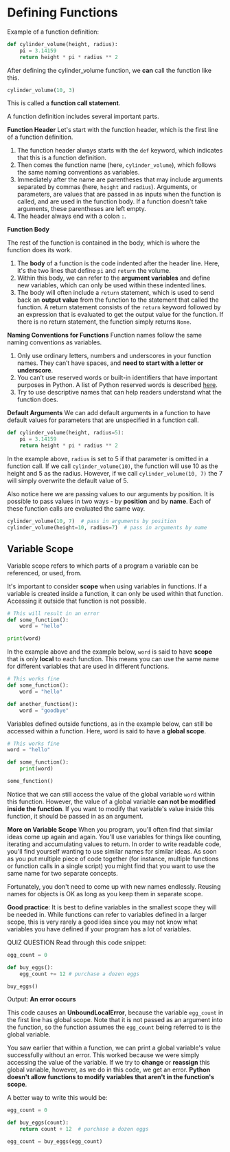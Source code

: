 # Defining Functions
Example of a function definition:

```python
def cylinder_volume(height, radius):
    pi = 3.14159
    return height * pi * radius ** 2
```

After defining the cylinder_volume function, we **can** call the function like this.

```python
cylinder_volume(10, 3)
```

This is called a **function call statement**.

A function definition includes several important parts.

**Function Header**
Let's start with the function header, which is the first line of a function definition.

1. The function header always starts with the `def` keyword, which indicates that this is a function definition.
2. Then comes the function name (here, `cylinder_volume`), which follows the same naming conventions as variables.
3. Immediately after the name are parentheses that may include arguments separated by commas (here, `height` and `radius`). Arguments, or parameters, are values that are passed in as inputs when the function is called, and are used in the function body. If a function doesn't take arguments, these parentheses are left empty.
4. The header always end with a colon `:`.

**Function Body**

The rest of the function is contained in the body, which is where the function does its work.

1. The **body** of a function is the code indented after the header line. Here, it's the two lines that define `pi` and `return` the volume.
2. Within this body, we can refer to the **argument variables** and define new variables, which can only be used within these indented lines.
3. The body will often include a `return` statement, which is used to send back an **output value** from the function to the statement that called the function. A return statement consists of the `return` keyword followed by an expression that is evaluated to get the output value for the function. If there is no return statement, the function simply returns `None`.

**Naming Conventions for Functions**
Function names follow the same naming conventions as variables.

1. Only use ordinary letters, numbers and underscores in your function names. They can’t have spaces, and **need to start with a letter or underscore**.
2. You can’t use reserved words or built-in identifiers that have important purposes in Python. A list of Python reserved words is described [here](https://pentangle.net/python/handbook/node52.html).
3. Try to use descriptive names that can help readers understand what the function does.

**Default Arguments**
We can add default arguments in a function to have default values for parameters that are unspecified in a function call.

```python
def cylinder_volume(height, radius=5):
    pi = 3.14159
    return height * pi * radius ** 2
```

In the example above, `radius` is set to 5 if that parameter is omitted in a function call. If we call `cylinder_volume(10)`, the function will use 10 as the height and 5 as the radius. However, if we call `cylinder_volume(10, 7)` the 7 will simply overwrite the default value of 5.

Also notice here we are passing values to our arguments by position. It is possible to pass values in two ways - by **position** and by **name**. Each of these function calls are evaluated the same way.

```python
cylinder_volume(10, 7)  # pass in arguments by position
cylinder_volume(height=10, radius=7)  # pass in arguments by name
```

## Variable Scope
Variable scope refers to which parts of a program a variable can be referenced, or used, from.

It's important to consider **scope** when using variables in functions. If a variable is created inside a function, it can only be used within that function. Accessing it outside that function is not possible.

```python
# This will result in an error
def some_function():
    word = "hello"

print(word)
```

In the example above and the example below, `word` is said to have **scope** that is only **local** to each function. This means you can use the same name for different variables that are used in different functions.

```python
# This works fine
def some_function():
    word = "hello"

def another_function():
    word = "goodbye"
```

Variables defined outside functions, as in the example below, can still be accessed within a function. Here, word is said to have a **global scope**.

```python
# This works fine
word = "hello"

def some_function():
    print(word)

some_function()
```

Notice that we can still access the value of the global variable `word` within this function. However, the value of a global variable **can not be modified inside the function**. If you want to modify that variable's value inside this function, it should be passed in as an argument.

**More on Variable Scope**
When you program, you'll often find that similar ideas come up again and again. You'll use variables for things like counting, iterating and accumulating values to return. In order to write readable code, you'll find yourself wanting to use similar names for similar ideas. As soon as you put multiple piece of code together (for instance, multiple functions or function calls in a single script) you might find that you want to use the same name for two separate concepts.

Fortunately, you don't need to come up with new names endlessly. Reusing names for objects is OK as long as you keep them in separate scope.

**Good practice**: It is best to define variables in the smallest scope they will be needed in. While functions can refer to variables defined in a larger scope, this is very rarely a good idea since you may not know what variables you have defined if your program has a lot of variables.

QUIZ QUESTION
Read through this code snippet:

```python
egg_count = 0

def buy_eggs():
    egg_count += 12 # purchase a dozen eggs

buy_eggs()
```

Output: **An error occurs**

This code causes an **UnboundLocalError**, because the variable `egg_count` in the first line has global scope. Note that it is not passed as an argument into the function, so the function assumes the `egg_count` being referred to is the global variable.

You saw earlier that within a function, we can print a global variable's value successfully without an error. This worked because we were simply accessing the value of the variable. If we try to **change** or **reassign** this global variable, however, as we do in this code, we get an error. **Python doesn't allow functions to modify variables that aren't in the function's scope**.

A better way to write this would be:

```python
egg_count = 0

def buy_eggs(count):
    return count + 12  # purchase a dozen eggs

egg_count = buy_eggs(egg_count)
```
